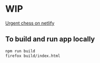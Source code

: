 # WIP

[Urgent chess on netlify](https://urgentchess.netlify.app)

## To build and run app locally

```bash
npm run build
firefox build/index.html
```
